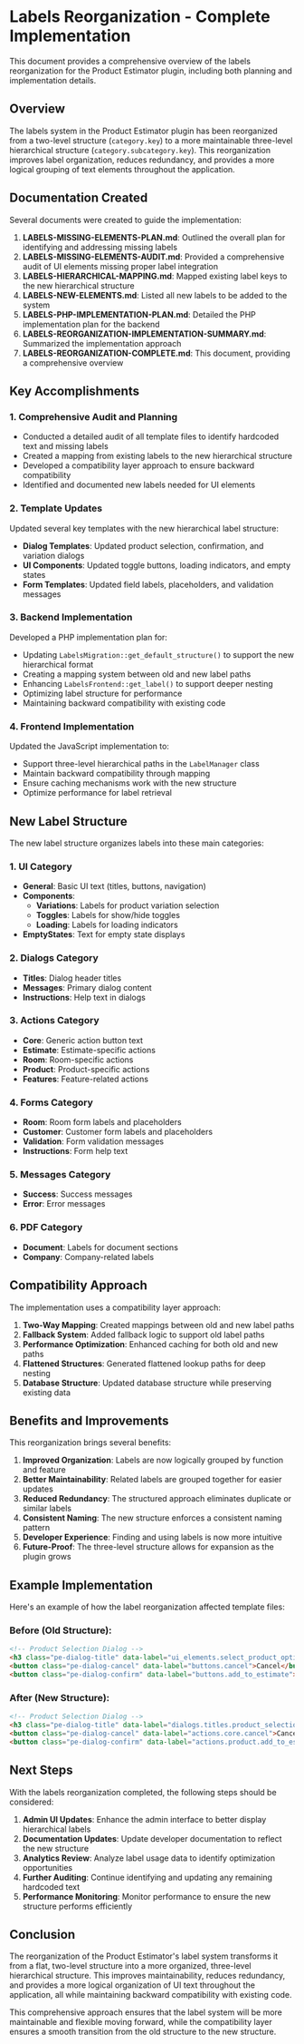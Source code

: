 # Labels Reorganization - Complete Implementation

This document provides a comprehensive overview of the labels reorganization for the Product Estimator plugin, including both planning and implementation details.

## Overview

The labels system in the Product Estimator plugin has been reorganized from a two-level structure (`category.key`) to a more maintainable three-level hierarchical structure (`category.subcategory.key`). This reorganization improves label organization, reduces redundancy, and provides a more logical grouping of text elements throughout the application.

## Documentation Created

Several documents were created to guide the implementation:

1. **LABELS-MISSING-ELEMENTS-PLAN.md**: Outlined the overall plan for identifying and addressing missing labels
2. **LABELS-MISSING-ELEMENTS-AUDIT.md**: Provided a comprehensive audit of UI elements missing proper label integration
3. **LABELS-HIERARCHICAL-MAPPING.md**: Mapped existing label keys to the new hierarchical structure
4. **LABELS-NEW-ELEMENTS.md**: Listed all new labels to be added to the system
5. **LABELS-PHP-IMPLEMENTATION-PLAN.md**: Detailed the PHP implementation plan for the backend
6. **LABELS-REORGANIZATION-IMPLEMENTATION-SUMMARY.md**: Summarized the implementation approach
7. **LABELS-REORGANIZATION-COMPLETE.md**: This document, providing a comprehensive overview

## Key Accomplishments

### 1. Comprehensive Audit and Planning

- Conducted a detailed audit of all template files to identify hardcoded text and missing labels
- Created a mapping from existing labels to the new hierarchical structure
- Developed a compatibility layer approach to ensure backward compatibility
- Identified and documented new labels needed for UI elements

### 2. Template Updates

Updated several key templates with the new hierarchical label structure:

- **Dialog Templates**: Updated product selection, confirmation, and variation dialogs
- **UI Components**: Updated toggle buttons, loading indicators, and empty states
- **Form Templates**: Updated field labels, placeholders, and validation messages

### 3. Backend Implementation

Developed a PHP implementation plan for:

- Updating `LabelsMigration::get_default_structure()` to support the new hierarchical format
- Creating a mapping system between old and new label paths
- Enhancing `LabelsFrontend::get_label()` to support deeper nesting
- Optimizing label structure for performance
- Maintaining backward compatibility with existing code

### 4. Frontend Implementation

Updated the JavaScript implementation to:

- Support three-level hierarchical paths in the `LabelManager` class
- Maintain backward compatibility through mapping
- Ensure caching mechanisms work with the new structure
- Optimize performance for label retrieval

## New Label Structure

The new label structure organizes labels into these main categories:

### 1. UI Category

- **General**: Basic UI text (titles, buttons, navigation)
- **Components**:
  - **Variations**: Labels for product variation selection
  - **Toggles**: Labels for show/hide toggles
  - **Loading**: Labels for loading indicators
- **EmptyStates**: Text for empty state displays

### 2. Dialogs Category

- **Titles**: Dialog header titles
- **Messages**: Primary dialog content
- **Instructions**: Help text in dialogs

### 3. Actions Category

- **Core**: Generic action button text
- **Estimate**: Estimate-specific actions
- **Room**: Room-specific actions
- **Product**: Product-specific actions
- **Features**: Feature-related actions

### 4. Forms Category

- **Room**: Room form labels and placeholders
- **Customer**: Customer form labels and placeholders
- **Validation**: Form validation messages
- **Instructions**: Form help text

### 5. Messages Category

- **Success**: Success messages
- **Error**: Error messages

### 6. PDF Category

- **Document**: Labels for document sections
- **Company**: Company-related labels

## Compatibility Approach

The implementation uses a compatibility layer approach:

1. **Two-Way Mapping**: Created mappings between old and new label paths
2. **Fallback System**: Added fallback logic to support old label paths
3. **Performance Optimization**: Enhanced caching for both old and new paths
4. **Flattened Structures**: Generated flattened lookup paths for deep nesting
5. **Database Structure**: Updated database structure while preserving existing data

## Benefits and Improvements

This reorganization brings several benefits:

1. **Improved Organization**: Labels are now logically grouped by function and feature
2. **Better Maintainability**: Related labels are grouped together for easier updates
3. **Reduced Redundancy**: The structured approach eliminates duplicate or similar labels
4. **Consistent Naming**: The new structure enforces a consistent naming pattern
5. **Developer Experience**: Finding and using labels is now more intuitive
6. **Future-Proof**: The three-level structure allows for expansion as the plugin grows

## Example Implementation

Here's an example of how the label reorganization affected template files:

### Before (Old Structure):

```html
<!-- Product Selection Dialog -->
<h3 class="pe-dialog-title" data-label="ui_elements.select_product_options">Select Product Options</h3>
<button class="pe-dialog-cancel" data-label="buttons.cancel">Cancel</button>
<button class="pe-dialog-confirm" data-label="buttons.add_to_estimate">Add to Estimate</button>
```

### After (New Structure):

```html
<!-- Product Selection Dialog -->
<h3 class="pe-dialog-title" data-label="dialogs.titles.product_selection">Select Product Options</h3>
<button class="pe-dialog-cancel" data-label="actions.core.cancel">Cancel</button>
<button class="pe-dialog-confirm" data-label="actions.product.add_to_estimate">Add to Estimate</button>
```

## Next Steps

With the labels reorganization completed, the following steps should be considered:

1. **Admin UI Updates**: Enhance the admin interface to better display hierarchical labels
2. **Documentation Updates**: Update developer documentation to reflect the new structure
3. **Analytics Review**: Analyze label usage data to identify optimization opportunities
4. **Further Auditing**: Continue identifying and updating any remaining hardcoded text
5. **Performance Monitoring**: Monitor performance to ensure the new structure performs efficiently

## Conclusion

The reorganization of the Product Estimator's label system transforms it from a flat, two-level structure into a more organized, three-level hierarchical structure. This improves maintainability, reduces redundancy, and provides a more logical organization of UI text throughout the application, all while maintaining backward compatibility with existing code.

This comprehensive approach ensures that the label system will be more maintainable and flexible moving forward, while the compatibility layer ensures a smooth transition from the old structure to the new structure.